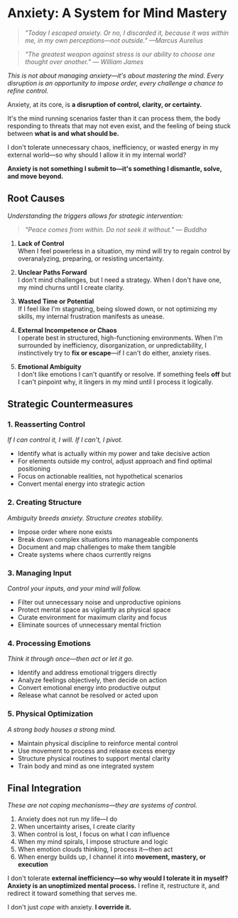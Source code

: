# Anxiety: A System for Mind Mastery

> *"Today I escaped anxiety. Or no, I discarded it, because it was within me, in my own perceptions—not outside." —Marcus Aurelius*

> *"The greatest weapon against stress is our ability to choose one thought over another." — William James*

*This is not about managing anxiety—it's about mastering the mind. Every disruption is an opportunity to impose order, every challenge a chance to refine control.*

Anxiety, at its core, is **a disruption of control, clarity, or certainty.**

It's the mind running scenarios faster than it can process them, the body responding to threats that may not even exist, and the feeling of being stuck between **what is and what should be.**

I don't tolerate unnecessary chaos, inefficiency, or wasted energy in my external world—so why should I allow it in my internal world?

**Anxiety is not something I submit to—it's something I dismantle, solve, and move beyond.**

## Root Causes

*Understanding the triggers allows for strategic intervention:*

> *"Peace comes from within. Do not seek it without." — Buddha*

1. **Lack of Control**  
   When I feel powerless in a situation, my mind will try to regain control by overanalyzing, preparing, or resisting uncertainty.

2. **Unclear Paths Forward**  
   I don't mind challenges, but I need a strategy. When I don't have one, my mind churns until I create clarity.

3. **Wasted Time or Potential**  
   If I feel like I'm stagnating, being slowed down, or not optimizing my skills, my internal frustration manifests as unease.

4. **External Incompetence or Chaos**  
   I operate best in structured, high-functioning environments. When I'm surrounded by inefficiency, disorganization, or unpredictability, I instinctively try to **fix or escape**—if I can't do either, anxiety rises.

5. **Emotional Ambiguity**  
   I don't like emotions I can't quantify or resolve. If something feels **off** but I can't pinpoint why, it lingers in my mind until I process it logically.

## Strategic Countermeasures

### 1. Reasserting Control

*If I can control it, I will. If I can't, I pivot.*

- Identify what is actually within my power and take decisive action
- For elements outside my control, adjust approach and find optimal positioning
- Focus on actionable realities, not hypothetical scenarios
- Convert mental energy into strategic action

### 2. Creating Structure

*Ambiguity breeds anxiety. Structure creates stability.*

- Impose order where none exists
- Break down complex situations into manageable components
- Document and map challenges to make them tangible
- Create systems where chaos currently reigns

### 3. Managing Input

*Control your inputs, and your mind will follow.*

- Filter out unnecessary noise and unproductive opinions
- Protect mental space as vigilantly as physical space
- Curate environment for maximum clarity and focus
- Eliminate sources of unnecessary mental friction

### 4. Processing Emotions

*Think it through once—then act or let it go.*

- Identify and address emotional triggers directly
- Analyze feelings objectively, then decide on action
- Convert emotional energy into productive output
- Release what cannot be resolved or acted upon

### 5. Physical Optimization

*A strong body houses a strong mind.*

- Maintain physical discipline to reinforce mental control
- Use movement to process and release excess energy
- Structure physical routines to support mental clarity
- Train body and mind as one integrated system

## Final Integration

*These are not coping mechanisms—they are systems of control.*

1. Anxiety does not run my life—I do
2. When uncertainty arises, I create clarity
3. When control is lost, I focus on what I *can* influence
4. When my mind spirals, I impose structure and logic
5. When emotion clouds thinking, I process it—then act
6. When energy builds up, I channel it into **movement, mastery, or execution**

I don't tolerate **external inefficiency—so why would I tolerate it in myself?** **Anxiety is an unoptimized mental process.** I refine it, restructure it, and redirect it toward something that serves me.

I don't just *cope* with anxiety. **I override it.**
